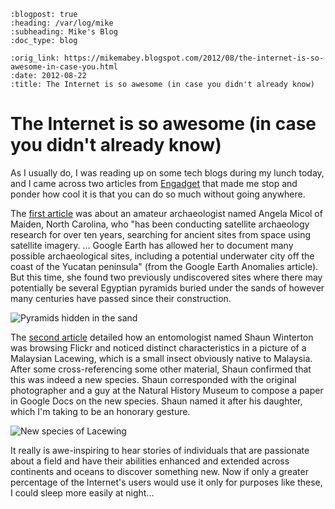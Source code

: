 ```{eval-rst}
:blogpost: true
:heading: /var/log/mike
:subheading: Mike's Blog
:doc_type: blog

:orig_link: https://mikemabey.blogspot.com/2012/08/the-internet-is-so-awesome-in-case-you.html
:date: 2012-08-22
:title: The Internet is so awesome (in case you didn't already know)
```
# The Internet is so awesome (in case you didn't already know)

As I usually do, I was reading up on some tech blogs during my lunch today, and I came across two articles from
[Engadget](http://www.engadget.com/) that made me stop and ponder how cool it is that you can do so much without going
anywhere.

The [first article](http://www.engadget.com/2012/08/13/amateur-archaeologist-finds-pyramids-google-earth/) was about an
amateur archaeologist named Angela Micol of Maiden, North Carolina, who "has been conducting satellite archaeology
research for over ten years, searching for ancient sites from space using satellite imagery. ... Google Earth has
allowed her to document many possible archaeological sites, including a potential underwater city off the coast of the
Yucatan peninsula" (from the Google Earth Anomalies article). But this time, she found two previously undiscovered sites
where there may potentially be several Egyptian pyramids buried under the sands of however many centuries have passed
since their construction.

![Pyramids hidden in the sand](https://web.archive.org/web/20121012145649if_/http://www.googleearthanomalies.com/Portals/0//Anomalies/2008/6-2008/mound_egypt_3.jpg)


The [second article](http://www.engadget.com/2012/08/13/new-lacewing-species-found-on-flickr/) detailed how an
entomologist named Shaun Winterton was browsing Flickr and noticed distinct characteristics in a picture of a Malaysian
Lacewing, which is a small insect obviously native to Malaysia. After some cross-referencing some other material, Shaun
confirmed that this was indeed a new species. Shaun corresponded with the original photographer and a guy at the Natural
History Museum to compose a paper in Google Docs on the new species. Shaun named it after his daughter, which I'm taking
to be an honorary gesture.

![New species of Lacewing](https://c1.staticflickr.com/6/5025/5736099039_66d5d5f3d1_b.jpg)

It really is awe-inspiring to hear stories of individuals that are passionate about a field and have their abilities
enhanced and extended across continents and oceans to discover something new. Now if only a greater percentage of the
Internet's users would use it only for purposes like these, I could sleep more easily at night...
